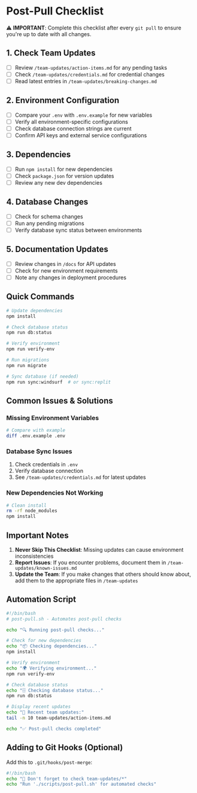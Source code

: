 # Post-Pull Checklist

⚠️ **IMPORTANT**: Complete this checklist after every `git pull` to ensure you're up to date with all changes.

## 1. Check Team Updates
- [ ] Review `/team-updates/action-items.md` for any pending tasks
- [ ] Check `/team-updates/credentials.md` for credential changes
- [ ] Read latest entries in `/team-updates/breaking-changes.md`

## 2. Environment Configuration
- [ ] Compare your `.env` with `.env.example` for new variables
- [ ] Verify all environment-specific configurations
- [ ] Check database connection strings are current
- [ ] Confirm API keys and external service configurations

## 3. Dependencies
- [ ] Run `npm install` for new dependencies
- [ ] Check `package.json` for version updates
- [ ] Review any new dev dependencies

## 4. Database Changes
- [ ] Check for schema changes
- [ ] Run any pending migrations
- [ ] Verify database sync status between environments

## 5. Documentation Updates
- [ ] Review changes in `/docs` for API updates
- [ ] Check for new environment requirements
- [ ] Note any changes in deployment procedures

## Quick Commands

```bash
# Update dependencies
npm install

# Check database status
npm run db:status

# Verify environment
npm run verify-env

# Run migrations
npm run migrate

# Sync database (if needed)
npm run sync:windsurf  # or sync:replit
```

## Common Issues & Solutions

### Missing Environment Variables
```bash
# Compare with example
diff .env.example .env
```

### Database Sync Issues
1. Check credentials in `.env`
2. Verify database connection
3. See `/team-updates/credentials.md` for latest updates

### New Dependencies Not Working
```bash
# Clean install
rm -rf node_modules
npm install
```

## Important Notes

1. **Never Skip This Checklist**: Missing updates can cause environment inconsistencies
2. **Report Issues**: If you encounter problems, document them in `/team-updates/known-issues.md`
3. **Update the Team**: If you make changes that others should know about, add them to the appropriate files in `/team-updates`

## Automation Script

```bash
#!/bin/bash
# post-pull.sh - Automates post-pull checks

echo "🔍 Running post-pull checks..."

# Check for new dependencies
echo "📦 Checking dependencies..."
npm install

# Verify environment
echo "🌍 Verifying environment..."
npm run verify-env

# Check database status
echo "🗄️ Checking database status..."
npm run db:status

# Display recent updates
echo "📢 Recent team updates:"
tail -n 10 team-updates/action-items.md

echo "✅ Post-pull checks completed"
```

## Adding to Git Hooks (Optional)

Add this to `.git/hooks/post-merge`:
```bash
#!/bin/bash
echo "🔔 Don't forget to check team-updates/*"
echo "Run './scripts/post-pull.sh' for automated checks"
```
